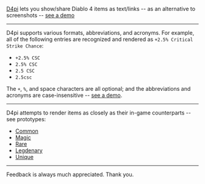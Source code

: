 [D4pi](https://d4pi.com/) lets you show/share Diablo 4 items as
text/links -- as an alternative to screenshots --
[see a demo](https://d4pi.com/view/#0.2.0.0%26%0AMasked%20Work%0A2%0As%0Ar%0Ah%0A12%0A281%20ip%0A%3D%0A351%20Armor%0A%3D%0A%2B3.3%25%20CSC%0A%2B18%20i%0AWIYPAG%2025%25%20MSf2S%0A%3D%0A5CSD%0A10LRwNDR%0A2.5ta%0A%3D%0ARL%2017%0AS%0A)

---

D4pi supports various formats, abbreviations, and acronyms.  For
example, all of the following entries are recognized and rendered as
`+2.5% Critical Strike Chance`:

* `+2.5% CSC`
* `2.5% CSC`
* `2.5 CSC`
* `2.5csc`

The `+`, `%`, and space characters are all optional; and the
abbreviations and acronyms are case-insensitive --
[see a demo](https://d4pi.com/view/#0.2.0.0%26%0ATest%20Item%0A1%0Ac%0Asw%0A17%0A%2B2.5%20CSC%0A%2B2.5%25%20CSC%0A%2B2.5%25CSC%0A%2B2.5CSC%0A2.5%20CSC%0A2.5%25%20CSC%0A2.5%25CSC%0A2.5CSC%0A%3D%0A%2B2.5%20csc%0A%2B2.5%25%20csc%0A%2B2.5%25csc%0A%2B2.5csc%0A2.5%20csc%0A2.5%25%20csc%0A2.5%25csc%0A2.5csc%0A%0A%0A).

---

D4pi attempts to render items as closely as their in-game counterparts
-- see prototypes:

* [Common](https://d4pi.com/view/#0.2.0.0%26%0ATest%20Item%0A1%0Ac%0Asw%0A1%0A100ip%0A%0A%0A)
* [Magic](https://d4pi.com/view/#0.2.0.0%26%0ATest%20Item%0A1%0Am%0Asw%0A1%0A100ip%0A%0A%0A)
* [Rare](https://d4pi.com/view/#0.2.0.0%26%0ATest%20Item%0A1%0Ar%0Asw%0A1%0A100ip%0A%0A%0A)
* [Legdenary](https://d4pi.com/view/#0.2.0.0%26%0ATest%20Item%0A1%0Al%0Asw%0A1%0A100ip%0A%0A%0A)
* [Unique](https://d4pi.com/view/#0.2.0.0%26%0ATest%20Item%0A1%0Au%0Asw%0A1%0A100ip%0A%0A%0A)

---

Feedback is always much appreciated.  Thank you.
